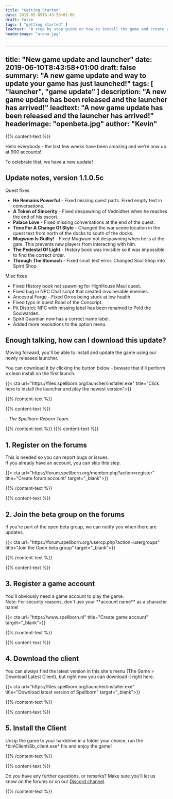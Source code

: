 ```yaml
---
title: "Getting Started"
date: 2019-05-09T8:43:58+01:00
draft: false
tags: [ "getting started" ]
leadtext: "A step by step guide on how to install the game and create an account"
headerimage: "arena.jpg"
---
```

---
title: "New game update and launcher"
date: 2019-06-10T8:43:58+01:00
draft: false
summary: "A new game update and way to update your game has just launched!"
tags: [ "launcher", "game update" ]
description: "A new game update has been released and the launcher has arrived!"
leadtext: "A new game update has been released and the launcher has arrived!"
headerimage: "openbeta.jpg"
author: "Kevin"
---

{{% content-text %}}

  <p>Hello everybody - the last few weeks have been amazing and we're now up at 900 accounts!</p>
  <p>To celebrate that, we have a new update!</p>

  <h2>Update notes, version 1.1.0.5c</h2>
        <span class="label label-success">Quest fixes</span>
        <ul>
                        <li><b>He Remains Powerful</b> - Fixed missing quest parts. Fixed empty text in conversations.</li>
                        <li><b>A Token of Sincerity</b> - Fixed despawning of Vednidher when he reaches the end of his escort.</li>
                        <li><b>Palace Love</b> - Fixed missing conversations at the end of the quest.</li>
                        <li><b>Time For A Change Of Style</b> - Changed the war scene location in the quest text from north of the docks to south of the docks.</li>
                        <li><b>Mugwum Is Guilty!</b> - Fixed Mugwum not despawning when he is at the gate. This prevents new players from interacting with him.</li>
                        <li><b>The Pedestal Of Light</b> - History book was invisible so it was impossible to find the correct order.</li>
                        <li><b>Through The Stomach</b> - Fixed small text error. Changed Soul Shop into Spirit Shop.</li>
                </ul>
        <span class="label label-warning">Misc fixes</span>
        <ul>
                        <li>Fixed History book not spawning for HighHouse Maul quest.</li>
                        <li> Fixed bug in NPC Chat script that created invulnerable enemies.</li>
                        <li>Ancestral Forge - Fixed Orros being stuck at low health.</li>
                        <li>Fixed typo in quest Road of the Conscript.</li>
                        <li>Pit District: NPC with missing label has been renamed to Pold the Soulwarden.</li>
                        <li>Spirit Guardian now has a correct name label.</li>
                        <li>Added more resolutions to the option menu.</li>
                </ul>


  <h2>Enough talking, how can I download this update?</h2>
  <p>Moving forward, you'll be able to install and update the game using our newly released launcher.</p>
  <p>You can download it by clicking the button below - beware that it'll perform a clean install on the first launch.</p>
  <p>{{< cta url="https://files.spellborn.org/launcher/installer.exe" title="Click here to install the launcher and play the newest version">}}</p>
{{% /content-text %}}


{{% content-text %}}

  <p><i>- The Spellborn Reborn Team.</i></p>

{{% /content-text %}}
{{% content-text %}}

  <h2>1. Register on the forums</h2>
  <p>This is needed so you can report bugs or issues.<br />If you already have an account, you can skip this step.</p>
  <p>{{< cta url="https://forum.spellborn.org/member.php?action=register" title="Create forum account" target="_blank">}}</p>

{{% /content-text %}}


{{% content-text %}}

  <h2>2. Join the beta group on the forums</h2>
  <p>If you're part of the open beta group, we can notify you when there are updates.</p>
  <p>{{< cta url="https://forum.spellborn.org/usercp.php?action=usergroups" title="Join the Open beta group" target="_blank">}}</p>

{{% /content-text %}}


{{% content-text %}}

  <h2>3. Register a game account</h2>
  <p>You'll obviously need a game account to play the game.<br />Note: For security reasons, don't use your **account name** as a character name!</p>
  <p>{{< cta url="https://www.spellborn.nl" title="Create game account" target="_blank">}}</p>

{{% /content-text %}}


{{% content-text %}}

  <h2>4. Download the client</h2>
  <p>You can always find the latest version in this site's menu (The Game > Download Latest Client), but right now you can download it right here.</p>
  <p>{{< cta url="https://files.spellborn.org/launcher/installer.exe" title="Download latest version of Spellborn" target="_blank">}}</p>

{{% /content-text %}}


{{% content-text %}}

  <h2>5. Install the Client</h2>
  <p>Unzip the game to your harddrive in a folder your choice, run the *bin\Client\Sb_client.exe* file and enjoy the game!</p>

{{% /content-text %}}


{{% content-text %}}

  <p>Do you have any further questions, or remarks? Make sure you'll let us know on the forums or on our <a href="https://discord.gg/M8u7AsG">Discord channel</a>.</p>

{{% /content-text %}}
